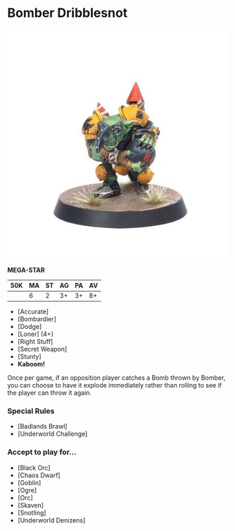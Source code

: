 # Bomber Dribblesnot

![](../media/starplayers/BomberDribblesnotLead.jpg)

**MEGA-STAR**

| 50K  | MA | ST | AG | PA | AV |
| --- | --- | --- | --- | --- | --- |
| | 6 | 2 | 3+ | 3+ | 8+ |

* [Accurate]
* [Bombardier]
* [Dodge]
* [Loner] (4+)
* [Right Stuff]
* [Secret Weapon]
* [Stunty]
* **Kaboom!**

Once per game, if an opposition player catches a Bomb thrown by Bomber, you can choose to have it explode immediately rather than rolling to see if the player can throw it again.

### Special Rules

* [Badlands Brawl]
* [Underworld Challenge]

### Accept to play for...

* [Black Orc]
* [Chaos Dwarf]
* [Goblin]
* [Ogre]
* [Orc]
* [Skaven]
* [Snotling]
* [Underworld Denizens]
